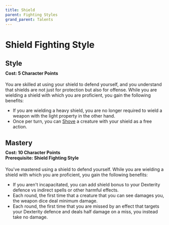 ```yaml
---
title: Shield
parent: Fighting Styles
grand_parent: Talents
---
```


# Shield Fighting Style

## Style

<div style="margin-top:-10px;"></div>

#### **Cost:** 5 Character Points
You are skilled at using your shield to defend yourself, and you understand that shields are not just for protection but also for offense. While you are wielding a shield with which you are proficient, you gain the following benefits:
* If you are wielding a heavy shield, you are no longer required to wield a weapon with the light property in the other hand.
* Once per turn, you can [Shove](https://stormchaserroleplaying.com/stormchaserRPG/Combat/Melee/Shove/) a creature with your shield as a free action.

## Mastery

<div style="margin-top:-10px;"></div>

#### **Cost:** 10 Character Points<br>**Prerequisite:** Shield Fighting Style
You've mastered using a shield to defend yourself. While you are wielding a shield with which you are proficient, you gain the following benefits:
* If you aren't incapacitated, you can add shield bonus to your Dexterity defence vs indirect spells or other harmful effects.
* Each round, the first time that a creature that you can see damages you, the weapon dice deal minimum damage.
* Each round, the first time that you are missed by an effect that targets your Dexterity defence and deals half damage on a miss, you instead take no damage.
